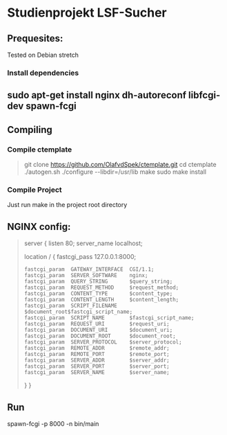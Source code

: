 # Studienprojekt LSF-Sucher

## Prequesites:
Tested on Debian stretch

### Install dependencies
sudo apt-get install nginx dh-autoreconf libfcgi-dev spawn-fcgi
  -
## Compiling

### Compile ctemplate
> git clone https://github.com/OlafvdSpek/ctemplate.git
> cd ctemplate
> ./autogen.sh
> ./configure --libdir=/usr/lib
> make
> sudo make install

### Compile Project
Just run make in the project root directory

## NGINX config:

> server {
>   listen 80;
>   server_name localhost;
>
>   location / {
>     fastcgi_pass   127.0.0.1:8000;
>
>     fastcgi_param  GATEWAY_INTERFACE  CGI/1.1;
>     fastcgi_param  SERVER_SOFTWARE    nginx;
>     fastcgi_param  QUERY_STRING       $query_string;
>     fastcgi_param  REQUEST_METHOD     $request_method;
>     fastcgi_param  CONTENT_TYPE       $content_type;
>     fastcgi_param  CONTENT_LENGTH     $content_length;
>     fastcgi_param  SCRIPT_FILENAME    $document_root$fastcgi_script_name;
>     fastcgi_param  SCRIPT_NAME        $fastcgi_script_name;
>     fastcgi_param  REQUEST_URI        $request_uri;
>     fastcgi_param  DOCUMENT_URI       $document_uri;
>     fastcgi_param  DOCUMENT_ROOT      $document_root;
>     fastcgi_param  SERVER_PROTOCOL    $server_protocol;
>     fastcgi_param  REMOTE_ADDR        $remote_addr;
>     fastcgi_param  REMOTE_PORT        $remote_port;
>     fastcgi_param  SERVER_ADDR        $server_addr;
>     fastcgi_param  SERVER_PORT        $server_port;
>     fastcgi_param  SERVER_NAME        $server_name;
>   }
> }

## Run

spawn-fcgi -p 8000 -n bin/main
